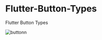 # Flutter-Button-Types
Flutter Button Types

![buttonn](https://user-images.githubusercontent.com/49120359/133023718-083e9807-13af-4ec2-b3b6-d9f5b4cc4700.PNG)
